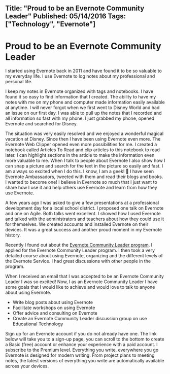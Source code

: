 ﻿Title:  "Proud to be an Evernote Community Leader"
Published: 05/14/2016
Tags: ["Technology", "Evernote"]
---
# Proud to be an Evernote Community Leader

I started using Evernote back in 2011 and have found it to be so valuable to my everyday life. I use Evernote 
to log notes about my professional and personal life.

I keep my notes in Evernote organized with tags and notebooks. I have found it so easy to find information 
that I created. The ability to have my notes with me on my phone and computer made information easily available at anytime.
I will never forgot when we first went to Disney World and had an issue on our first day. I was able to 
pull up the notes that I recorded and all information so fast with my phone. I just grabbed my phone, opened 
Evernote and searched for Disney.

The situation was very easily resolved and we enjoyed a wonderful magical vacation at Disney.
Since then I have been using Evernote even more. The Evernote Web Clipper opened even more possibilities 
for me. I created a notebook called Articles To Read and clip articles to this notebook to read later. 
I can highlight sections in the article to make the information even more valuable to me.
When I talk to people about Evernote I also show how I can snap a picture and search for the text in the 
picture so easily and fast. I am always so excited when I do this. I know, I am a geek! 🙂
I have seen Evernote Ambassadors, tweeted with them and read their blogs and books. I wanted to become one! 
I believe in Evernote so much that I just want to share how I use it and help others use Evernote 
and learn from how they use Evernote.

A few years ago I was asked to give a few presentations at a professional development day for a local 
school district. I proposed one talk on Evernote and one on Agile. Both talks went excellent. I showed 
how I used Evernote and talked with the administrators and teachers about how they could use 
it for themselves. We created accounts and installed Evernote on their devices. It was a great 
success and another proud moment in my Evernote history.

Recently I found out about the [Evernote Community Leader program](https://evernote.com/community). I applied for the 
Evernote Community Leader program. I then took a very detailed course about using Evernote, 
organizing and the different levels of the Evernote Service. I had great discussions with other people in the program.

When I received an email that I was accepted to be an Evernote Community Leader I was so excited! 
Now, I as an Evernote Community Leader I have some goals that I would like to achieve and would 
love to talk to anyone about using Evernote.

- Write blog posts about using Evernote
- Facilitate workshops on using Evernote
- Offer advice and consulting on Evernote
- Create an Evernote Community Leader discussion group on use Educational Technology

Sign up for an Evernote account if you do not already have one. The link below will take you to a sign-up page, 
you can scroll to the bottom to create a Basic (free) account or enhance your experience with a paid account. 
I subscribe to the Premium level.
Everything you write, everywhere you go
Evernote is designed for modern writing. From project plans to meeting notes, the latest versions of 
everything you write are automatically available across your devices.

